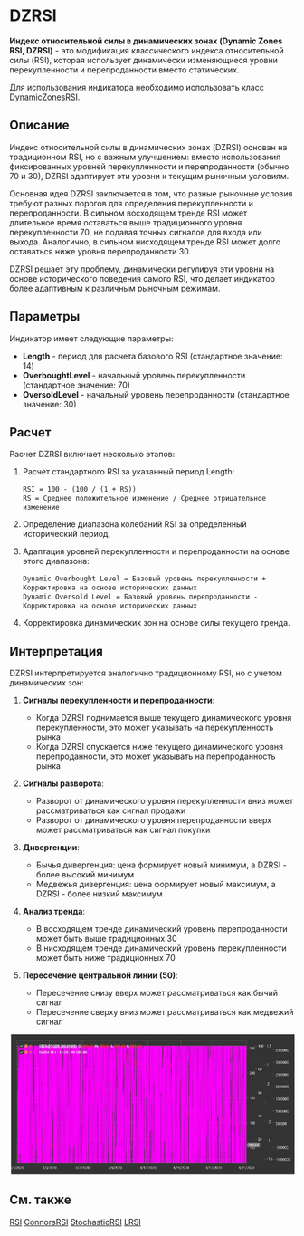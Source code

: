 # DZRSI

**Индекс относительной силы в динамических зонах (Dynamic Zones RSI, DZRSI)** - это модификация классического индекса относительной силы (RSI), которая использует динамически изменяющиеся уровни перекупленности и перепроданности вместо статических.

Для использования индикатора необходимо использовать класс [DynamicZonesRSI](xref:StockSharp.Algo.Indicators.DynamicZonesRSI).

## Описание

Индекс относительной силы в динамических зонах (DZRSI) основан на традиционном RSI, но с важным улучшением: вместо использования фиксированных уровней перекупленности и перепроданности (обычно 70 и 30), DZRSI адаптирует эти уровни к текущим рыночным условиям.

Основная идея DZRSI заключается в том, что разные рыночные условия требуют разных порогов для определения перекупленности и перепроданности. В сильном восходящем тренде RSI может длительное время оставаться выше традиционного уровня перекупленности 70, не подавая точных сигналов для входа или выхода. Аналогично, в сильном нисходящем тренде RSI может долго оставаться ниже уровня перепроданности 30.

DZRSI решает эту проблему, динамически регулируя эти уровни на основе исторического поведения самого RSI, что делает индикатор более адаптивным к различным рыночным режимам.

## Параметры

Индикатор имеет следующие параметры:
- **Length** - период для расчета базового RSI (стандартное значение: 14)
- **OverboughtLevel** - начальный уровень перекупленности (стандартное значение: 70)
- **OversoldLevel** - начальный уровень перепроданности (стандартное значение: 30)

## Расчет

Расчет DZRSI включает несколько этапов:

1. Расчет стандартного RSI за указанный период Length:
   ```
   RSI = 100 - (100 / (1 + RS))
   RS = Среднее положительное изменение / Среднее отрицательное изменение
   ```

2. Определение диапазона колебаний RSI за определенный исторический период.

3. Адаптация уровней перекупленности и перепроданности на основе этого диапазона:
   ```
   Dynamic Overbought Level = Базовый уровень перекупленности + Корректировка на основе исторических данных
   Dynamic Oversold Level = Базовый уровень перепроданности - Корректировка на основе исторических данных
   ```

4. Корректировка динамических зон на основе силы текущего тренда.

## Интерпретация

DZRSI интерпретируется аналогично традиционному RSI, но с учетом динамических зон:

1. **Сигналы перекупленности и перепроданности**:
   - Когда DZRSI поднимается выше текущего динамического уровня перекупленности, это может указывать на перекупленность рынка
   - Когда DZRSI опускается ниже текущего динамического уровня перепроданности, это может указывать на перепроданность рынка

2. **Сигналы разворота**:
   - Разворот от динамического уровня перекупленности вниз может рассматриваться как сигнал продажи
   - Разворот от динамического уровня перепроданности вверх может рассматриваться как сигнал покупки

3. **Дивергенции**:
   - Бычья дивергенция: цена формирует новый минимум, а DZRSI - более высокий минимум
   - Медвежья дивергенция: цена формирует новый максимум, а DZRSI - более низкий максимум

4. **Анализ тренда**:
   - В восходящем тренде динамический уровень перепроданности может быть выше традиционных 30
   - В нисходящем тренде динамический уровень перекупленности может быть ниже традиционных 70

5. **Пересечение центральной линии (50)**:
   - Пересечение снизу вверх может рассматриваться как бычий сигнал
   - Пересечение сверху вниз может рассматриваться как медвежий сигнал

![indicator_dynamic_zones_rsi](../../../../images/indicator_dynamic_zones_rsi.png)

## См. также

[RSI](rsi.md)
[ConnorsRSI](connors_rsi.md)
[StochasticRSI](stochastic_rsi.md)
[LRSI](laguerre_rsi.md)